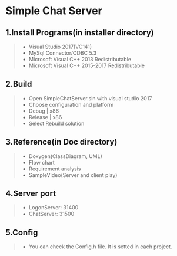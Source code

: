 # Simple Chat Server
## 1.Install Programs(in installer directory)
> * Visual Studio 2017(VC141)
> * MySql Connector/ODBC 5.3
> * Microsoft Visual C++ 2013 Redistributable
> * Microsoft Visual C++ 2015-2017 Redistributable
## 2.Build
> * Open SimpleChatServer.sln with visual studio 2017
> * Choose configuration and platform
> * Debug | x86
> * Release | x86
> * Select Rebuild solution
## 3.Reference(in Doc directory)
> * Doxygen(ClassDiagram, UML)
> * Flow chart
> * Requirement analysis
> * SampleVideo(Server and client play)
## 4.Server port
> * LogonServer: 31400
> * ChatServer: 31500
## 5.Config
> * You can check the Config.h file. It is setted in each project.
